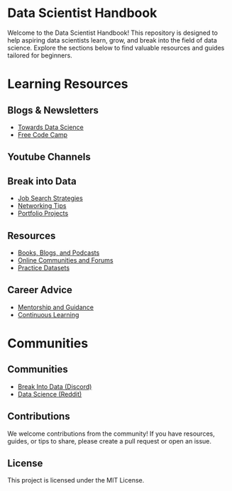 # Data Scientist Handbook

Welcome to the Data Scientist Handbook! This repository is designed to help aspiring data scientists learn, grow, and break into the field of data science. Explore the sections below to find valuable resources and guides tailored for beginners.

# Learning Resources

## Blogs & Newsletters
- [Towards Data Science]()
- [Free Code Camp]()

## Youtube Channels

## Break into Data

- [Job Search Strategies](./break_into_data/job_search_strategies.md)
- [Networking Tips](./break_into_data/networking_tips.md)
- [Portfolio Projects](./break_into_data/portfolio_projects.md)

## Resources

- [Books, Blogs, and Podcasts](./resources/books_blogs_podcasts.md)
- [Online Communities and Forums](./resources/online_communities_forums.md)
- [Practice Datasets](./resources/practice_datasets.md)

## Career Advice

- [Mentorship and Guidance](./career_advice/mentorship_guidance.md)
- [Continuous Learning](./career_advice/continuous_learning.md)

# Communities

## Communities

- [Break Into Data (Discord)]()
- [Data Science (Reddit)]()


## Contributions

We welcome contributions from the community! If you have resources, guides, or tips to share, please create a pull request or open an issue.

## License

This project is licensed under the MIT License.

